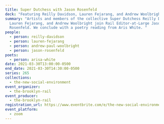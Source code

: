 ```yaml
---
title: Super Dutchess with Jason Rosenfeld
deck: "Featuring Reilly Davidson, Lauren Fejarang, and Andrew Woolbright "
summary: "Artists and members of the collective Super Dutchess Reilly Davidson,
  Lauren Fejarang, and Andrew Woolbright join Rail Editor-at-Large Jason
  Rosenfeld. We conclude with a poetry reading from Aris White. "
people:
  - person: reilly-davidson
  - person: lauren-fejarang
  - person: andrew-paul-woolbright
  - person: jason-rosenfeld
poets:
  - person: arisa-white
date: 2021-03-30T13:00:00-0500
end_date: 2021-03-30T14:30:00-0500
series: 265
collections:
  - the-new-social-environment
event_organizer:
  - the-brooklyn-rail
event_producer:
  - the-brooklyn-rail
registration_url: https://www.eventbrite.com/e/the-new-social-environment-265-super-dutchess-tickets-148239049989
event_platform:
  - zoom
---
```

